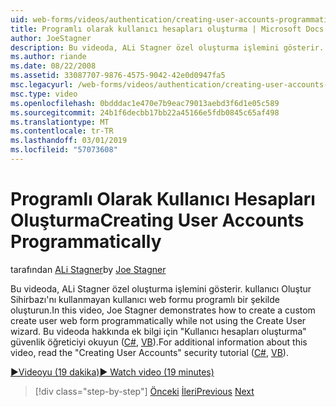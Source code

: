 ```yaml
---
uid: web-forms/videos/authentication/creating-user-accounts-programmatically
title: Programlı olarak kullanıcı hesapları oluşturma | Microsoft Docs
author: JoeStagner
description: Bu videoda, ALi Stagner özel oluşturma işlemini gösterir. kullanıcı Oluştur Sihirbazı'nı kullanmayan kullanıcı web formu programlı bir şekilde oluşturun. İçin ek ben...
ms.author: riande
ms.date: 08/22/2008
ms.assetid: 33087707-9876-4575-9042-42e0d0947fa5
msc.legacyurl: /web-forms/videos/authentication/creating-user-accounts-programmatically
msc.type: video
ms.openlocfilehash: 0bdddac1e470e7b9eac79013aebd3f6d1e05c589
ms.sourcegitcommit: 24b1f6decbb17bb22a45166e5fdb0845c65af498
ms.translationtype: MT
ms.contentlocale: tr-TR
ms.lasthandoff: 03/01/2019
ms.locfileid: "57073608"
---
```

<a name="creating-user-accounts-programmatically"></a><span data-ttu-id="231d0-104">Programlı Olarak Kullanıcı Hesapları Oluşturma</span><span class="sxs-lookup"><span data-stu-id="231d0-104">Creating User Accounts Programmatically</span></span>
====================
<span data-ttu-id="231d0-105">tarafından [ALi Stagner](https://github.com/JoeStagner)</span><span class="sxs-lookup"><span data-stu-id="231d0-105">by [Joe Stagner](https://github.com/JoeStagner)</span></span>

<span data-ttu-id="231d0-106">Bu videoda, ALi Stagner özel oluşturma işlemini gösterir. kullanıcı Oluştur Sihirbazı'nı kullanmayan kullanıcı web formu programlı bir şekilde oluşturun.</span><span class="sxs-lookup"><span data-stu-id="231d0-106">In this video, Joe Stagner demonstrates how to create a custom create user web form programmatically while not using the Create User wizard.</span></span> <span data-ttu-id="231d0-107">Bu videoda hakkında ek bilgi için "Kullanıcı hesapları oluşturma" güvenlik öğreticiyi okuyun ([C#](../../overview/older-versions-security/membership/creating-user-accounts-cs.md), [VB](../../overview/older-versions-security/membership/creating-user-accounts-vb.md)).</span><span class="sxs-lookup"><span data-stu-id="231d0-107">For additional information about this video, read the "Creating User Accounts" security tutorial ([C#](../../overview/older-versions-security/membership/creating-user-accounts-cs.md), [VB](../../overview/older-versions-security/membership/creating-user-accounts-vb.md)).</span></span>

[<span data-ttu-id="231d0-108">&#9654;Videoyu (19 dakika)</span><span class="sxs-lookup"><span data-stu-id="231d0-108">&#9654; Watch video (19 minutes)</span></span>](https://channel9.msdn.com/Blogs/ASP-NET-Site-Videos/creating-user-accounts-programmatically)

> [!div class="step-by-step"]
> <span data-ttu-id="231d0-109">[Önceki](creating-user-accounts-with-the-create-user-wizard.md)
> [İleri](validating-users-manually.md)</span><span class="sxs-lookup"><span data-stu-id="231d0-109">[Previous](creating-user-accounts-with-the-create-user-wizard.md)
[Next](validating-users-manually.md)</span></span>
